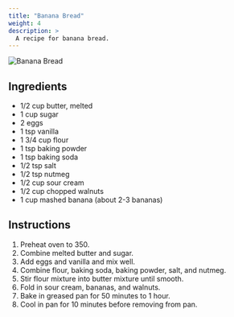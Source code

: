 ```yaml
---
title: "Banana Bread"
weight: 4
description: >
  A recipe for banana bread.
---
```


![Banana Bread](/banana-bread.png 'Banana Bread')

## Ingredients

* 1/2 cup butter, melted
* 1 cup sugar
* 2 eggs
* 1 tsp vanilla
* 1 3/4 cup flour
* 1 tsp baking powder
* 1 tsp baking soda
* 1/2 tsp salt
* 1/2 tsp nutmeg
* 1/2 cup sour cream
* 1/2 cup chopped walnuts
* 1 cup mashed banana (about 2-3 bananas)

## Instructions

1. Preheat oven to 350.
1. Combine melted butter and sugar.
1. Add eggs and vanilla and mix well.
1. Combine flour, baking soda, baking powder, salt, and nutmeg.
1. Stir flour mixture into butter mixture until smooth.
1. Fold in sour cream, bananas, and walnuts.
1. Bake in greased pan for 50 minutes to 1 hour.
1. Cool in pan for 10 minutes before removing from pan.
